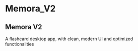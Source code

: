 # Memora_V2
## Memora V2
A flashcard desktop app, with clean, modern UI and optimized functionalities
